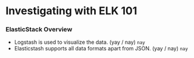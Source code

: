 # Investigating with ELK 101

### ElasticStack Overview
- Logstash is used to visualize the data. (yay / nay) `nay`
- Elasticstash supports all data formats apart from JSON. (yay / nay) `nay`

### 

### 

### 

### 

### 

### 
